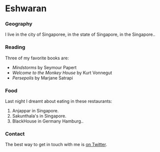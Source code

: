 # Eshwaran

### Geography

I live in the city of Singaporee, in the state of Singapore, in the Singapore..

### Reading

Three of my favorite books are:

- *Mindstorms* by Seymour Papert
- *Welcome to the Monkey House* by Kurt Vonnegut
- *Persepolis* by Marjane Satrapi

### Food

Last night I dreamt about eating in these restaurants:

1. Anjappar in Singapore.
2. Sakunthala's in Singapore.
3. BlackHouse in Germany Hamburg..

### Contact

The best way to get in touch with me is [on Twitter](https://twitter.com/03Eshwaran).
